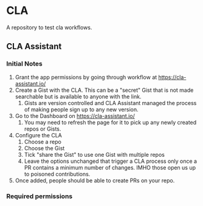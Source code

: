 # CLA

A repository to test cla workflows.


## CLA Assistant

### Initial Notes

1. Grant the app permissions by going through workflow at https://cla-assistant.io/
2. Create a Gist with the CLA. This can be a "secret" Gist that is not made searchable but is available to anyone with the link.
   1. Gists are version controlled and CLA Assistant managed the process of making people sign up to any new version.
3. Go to the Dashboard on https://cla-assistant.io/
   1. You may need to refresh the page for it to pick up any newly created repos or Gists.
5. Configure the CLA
   1. Choose a repo
   2. Choose the Gist
   3. Tick "share the Gist" to use one Gist with multiple repos
   4. Leave the options unchanged that trigger a CLA process only once a PR contains a minimum number of changes. IMHO those open us up to poisoned contributions.
6. Once added, people should be able to create PRs on your repo.

### Required permissions


